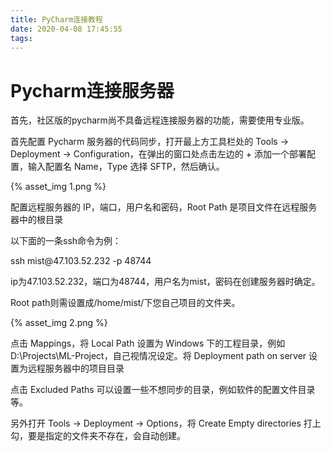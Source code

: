 ```yaml
---
title: PyCharm连接教程
date: 2020-04-08 17:45:55
tags:
---
```


Pycharm连接服务器
=================

首先，社区版的pycharm尚不具备远程连接服务器的功能，需要使用专业版。

首先配置 Pycharm 服务器的代码同步，打开最上方工具栏处的 Tools -\> Deployment -\>
Configuration，在弹出的窗口处点击左边的 + 添加一个部署配置，输入配置名 Name，Type 选择
SFTP，然后确认。

{% asset_img 1.png %}

配置远程服务器的 IP，端口，用户名和密码，Root Path
是项目文件在远程服务器中的根目录

以下面的一条ssh命令为例：

ssh mist\@47.103.52.232 -p 48744 

ip为47.103.52.232，端口为48744，用户名为mist，密码在创建服务器时确定。

Root path则需设置成/home/mist/下您自己项目的文件夹。

{% asset_img 2.png %}

点击 Mappings，将 Local Path 设置为 Windows 下的工程目录，例如
D:\\Projects\\ML-Project，自己视情况设定。将 Deployment path on server
设置为远程服务器中的项目目录

点击 Excluded Paths 可以设置一些不想同步的目录，例如软件的配置文件目录等。

另外打开 Tools -\> Deployment -\> Options，将 Create Empty directories
打上勾，要是指定的文件夹不存在，会自动创建。
